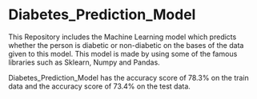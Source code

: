 # Diabetes_Prediction_Model
This Repository includes the Machine Learning model which predicts whether the person is diabetic or non-diabetic on the bases of the data given to this model. This model is made by using some of the famous libraries such as Sklearn, Numpy and Pandas.
<br>
<p>Diabetes_Prediction_Model has the accuracy score of 78.3% on the train data and the accuracy score of 73.4% on the test data.</p>
